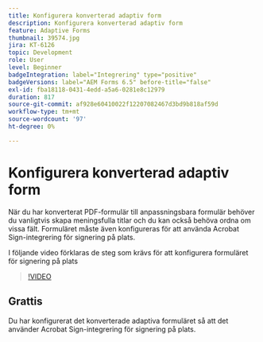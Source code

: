 ```yaml
---
title: Konfigurera konverterad adaptiv form
description: Konfigurera konverterad adaptiv form
feature: Adaptive Forms
thumbnail: 39574.jpg
jira: KT-6126
topic: Development
role: User
level: Beginner
badgeIntegration: label="Integrering" type="positive"
badgeVersions: label="AEM Forms 6.5" before-title="false"
exl-id: fba18118-0431-4edd-a5a6-0281e8c12979
duration: 817
source-git-commit: af928e60410022f12207082467d3bd9b818af59d
workflow-type: tm+mt
source-wordcount: '97'
ht-degree: 0%

---
```


# Konfigurera konverterad adaptiv form

När du har konverterat PDF-formulär till anpassningsbara formulär behöver du vanligtvis skapa meningsfulla titlar och du kan också behöva ordna om vissa fält. Formuläret måste även konfigureras för att använda Acrobat Sign-integrering för signering på plats.

I följande video förklaras de steg som krävs för att konfigurera formuläret för signering på plats

>[!VIDEO](https://video.tv.adobe.com/v/39574?quality=12&learn=on)

## Grattis

Du har konfigurerat det konverterade adaptiva formuläret så att det använder Acrobat Sign-integrering för signering på plats.


